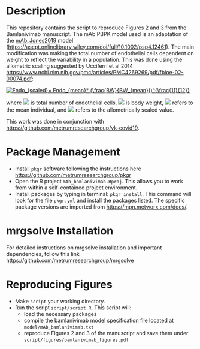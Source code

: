 # Description

This repository contains the script to reproduce Figures 2 and 3 from the Bamlanivimab manuscript. The mAb PBPK model used is an adaptation of the [mAb_Jones2019](https://github.com/metrumresearchgroup/bioPBPK/tree/main/mAb_Jones2019) model (https://ascpt.onlinelibrary.wiley.com/doi/full/10.1002/psp4.12461). The main modification was making the total number of endothelial cells dependent on weight to reflect the variability in a population. This was done using the allometric scaling suggested by Ucciferri et al 2014 https://www.ncbi.nlm.nih.gov/pmc/articles/PMC4269269/pdf/fbioe-02-00074.pdf:

<a href="https://www.codecogs.com/eqnedit.php?latex=Endo_{scaled}=&space;Endo_{mean}*&space;(\frac{BW}{BW_{mean}})^{\frac{11}{12}}" target="_blank"><img src="https://latex.codecogs.com/gif.latex?Endo_{scaled}=&space;Endo_{mean}*&space;(\frac{BW}{BW_{mean}})^{\frac{11}{12}}" title="Endo_{scaled}= Endo_{mean}* (\frac{BW}{BW_{mean}})^{\frac{11}{12}}" /></a>

where <img src="https://render.githubusercontent.com/render/math?math=Endo"> is total number of endothelial cells, <img src="https://render.githubusercontent.com/render/math?math=BW"> is body weight, <img src="https://render.githubusercontent.com/render/math?math=mean"> refers to the mean individual, and <img src="https://render.githubusercontent.com/render/math?math=scaled"> refers to the allometrically scaled value.

This work was done in conjunction with https://github.com/metrumresearchgroup/vk-covid19.

# Package Management

- Install `pkgr` software following the instructions here https://github.com/metrumresearchgroup/pkgr
- Open the R project `mAb_bamlanivimab.Rproj`. This allows you to work from within a self-contained project environment.
- Install packages by typing in terminal: `pkgr install`. This command will look for the file `pkgr.yml` and install the packages listed. The specific package versions are imported from https://mpn.metworx.com/docs/.

# mrgsolve Installation

For detailed instructions on mrgsolve installation and important dependencies, follow this link https://github.com/metrumresearchgroup/mrgsolve

# Reproducing Figures

- Make `script` your working directory.
- Run the script `script/script.R`. This script will:
    - load the necessary packages
    - compile the bamlanivimab model specification file located at `model/mAb_bamlanivimab.txt`
    - reproduce Figures 2 and 3 of the manuscript and save them under `script/figures/bamlanivimab_figures.pdf`


